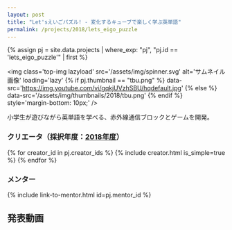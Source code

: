 ```yaml
---
layout: post
title: "Let'sえいごパズル! - 変化するキューブで楽しく学ぶ英単語"
permalink: /projects/2018/lets_eigo_puzzle
---
```


{% assign pj = site.data.projects | where_exp: "pj", "pj.id == 'lets_eigo_puzzle'" | first %}

<img class='top-img lazyload' src='/assets/img/spinner.svg' alt='サムネイル画像' loading='lazy'
{% if pj.thumbnail == "tbu.png" %} data-src='https://img.youtube.com/vi/gqkjUVzhSBU/hqdefault.jpg'
{% else %}                         data-src='/assets/img/thumbnails/2018/tbu.png'
{% endif %}                        style='margin-bottom: 10px;' />

小学生が遊びながら英単語を学べる、赤外線通信ブロックとゲームを開発。

### クリエータ（採択年度：<a href='/projects/2018'>2018年度</a>）
<p>
{% for creator_id in pj.creator_ids %}
  {% include creator.html is_simple=true %}
{% endfor %}
</p>

### メンター
<p>{% include link-to-mentor.html id=pj.mentor_id %}</p>

## 発表動画
<div class="youtube">
  <iframe width="560" height="315" class="lazyload" data-src="https://www.youtube.com/embed/gqkjUVzhSBU?rel=0" frameborder="0" allowfullscreen=""></iframe>
</div>

